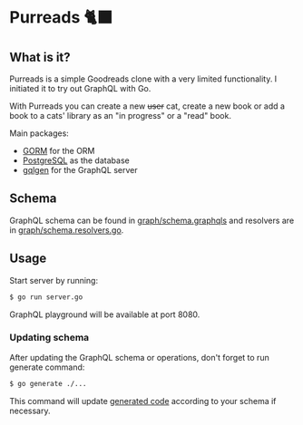# Purreads 🐈‍⬛

## What is it?

Purreads is a simple Goodreads clone with a very limited functionality. I initiated it to try out GraphQL with Go.

With Purreads you can create a new ~~user~~ cat, create a new book or add a book to a cats' library as an "in progress" or a "read" book.

Main packages:

- [GORM](https://gorm.io/gorm) for the ORM
- [PostgreSQL](https://gorm.io/docs/connecting_to_the_database.html#PostgreSQL) as the database
- [gqlgen](https://github.com/99designs/gqlgen) for the GraphQL server

## Schema

GraphQL schema can be found in [graph/schema.graphqls](graph/schema.graphqls) and resolvers are in [graph/schema.resolvers.go](graph/schema.resolvers.go).

## Usage

Start server by running:

```sh
$ go run server.go
```

GraphQL playground will be available at port 8080.

### Updating schema

After updating the GraphQL schema or operations, don't forget to run generate command:

```sh
$ go generate ./...
```

This command will update [generated code](graph/generated.go) according to your schema if necessary.
